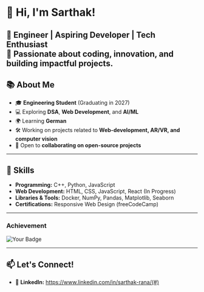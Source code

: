 # 👋 Hi, I'm Sarthak!

🚀 **Engineer | Aspiring Developer | Tech Enthusiast**  
🌟 Passionate about coding, innovation, and building impactful projects.  
---
## 📚 About Me

- 🎓 **Engineering Student** (Graduating in 2027)  
- 💻 Exploring **DSA**, **Web Development**, and **AI/ML**  
- 🌍 Learning **German** 
- 🛠️ Working on projects related to **Web-development, AR/VR, and computer vision**  
- 🤝 Open to **collaborating on open-source projects**  
---
## 🔧 Skills

- **Programming:** C++, Python, JavaScript  
- **Web Development:** HTML, CSS, JavaScript, React (In Progress)  
- **Libraries & Tools:** Docker, NumPy, Pandas, Matplotlib, Seaborn  
- **Certifications:** Responsive Web Design (freeCodeCamp)  
---
### Achievement
![Your Badge]("https://images.credly.com/size/220x220/images/af8c6b4e-fc31-47c4-8dcb-eb7a2065dc5b/I2CS__1_.png")

---
## 📫 Let's Connect!
- 💼 **LinkedIn:** https://www.linkedin.com/in/sarthak-rana/(#)  
<!---
Sarthak2845/Sarthak2845 is a ✨ special ✨ repository because its `README.md` (this file) appears on your GitHub profile.
You can click the Preview link to take a look at your changes.
--->
